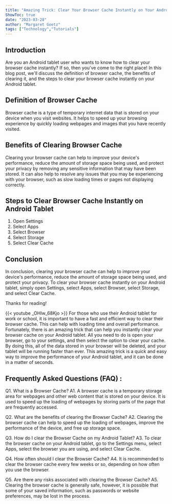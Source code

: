 ```yaml
---
title: "Amazing Trick: Clear Your Browser Cache Instantly on Your Android Tablet!"
ShowToc: true 
date: "2023-03-28"
author: "Margaret Goetz" 
tags: ["Technology","Tutorials"]
---
```

## Introduction

Are you an Android tablet user who wants to know how to clear your browser cache instantly? If so, then you've come to the right place! In this blog post, we'll discuss the definition of browser cache, the benefits of clearing it, and the steps to clear your browser cache instantly on your Android tablet. 

## Definition of Browser Cache

Browser cache is a type of temporary internet data that is stored on your device when you visit websites. It helps to speed up your browsing experience by quickly loading webpages and images that you have recently visited. 

## Benefits of Clearing Browser Cache

Clearing your browser cache can help to improve your device's performance, reduce the amount of storage space being used, and protect your privacy by removing any sensitive information that may have been stored. It can also help to resolve any issues that you may be experiencing with your browser, such as slow loading times or pages not displaying correctly. 

## Steps to Clear Browser Cache Instantly on Android Tablet

1. Open Settings
2. Select Apps
3. Select Browser
4. Select Storage
5. Select Clear Cache

## Conclusion

In conclusion, clearing your browser cache can help to improve your device's performance, reduce the amount of storage space being used, and protect your privacy. To clear your browser cache instantly on your Android tablet, simply open Settings, select Apps, select Browser, select Storage, and select Clear Cache. 

Thanks for reading!

{{< youtube _OHIw_68Kjo >}} 
For those who use their Android tablet for work or school, it is important to have a fast and efficient way to clear their browser cache. This can help with loading time and overall performance. Fortunately, there is an amazing trick that can help you instantly clear your browser cache on your Android tablet. All you need to do is open your browser, go to your settings, and then select the option to clear your cache. By doing this, all of the data stored in your browser will be deleted, and your tablet will be running faster than ever. This amazing trick is a quick and easy way to improve the performance of your Android tablet, and it can be done in a matter of seconds.

## Frequently Asked Questions (FAQ) :
Q1. What is a Browser Cache?
A1. A browser cache is a temporary storage area for webpages and other web content that is stored on your device. It is used to speed up the loading of webpages by storing parts of the page that are frequently accessed.

Q2. What are the benefits of clearing the Browser Cache?
A2. Clearing the browser cache can help to speed up the loading of webpages, improve the performance of the device, and free up storage space.

Q3. How do I clear the Browser Cache on my Android Tablet?
A3. To clear the browser cache on your Android tablet, go to the Settings menu, select Apps, select the browser you are using, and select Clear Cache.

Q4. How often should I clear the Browser Cache?
A4. It is recommended to clear the browser cache every few weeks or so, depending on how often you use the browser.

Q5. Are there any risks associated with clearing the Browser Cache?
A5. Clearing the browser cache is generally safe, however, it is possible that some of your saved information, such as passwords or website preferences, may be lost in the process.


